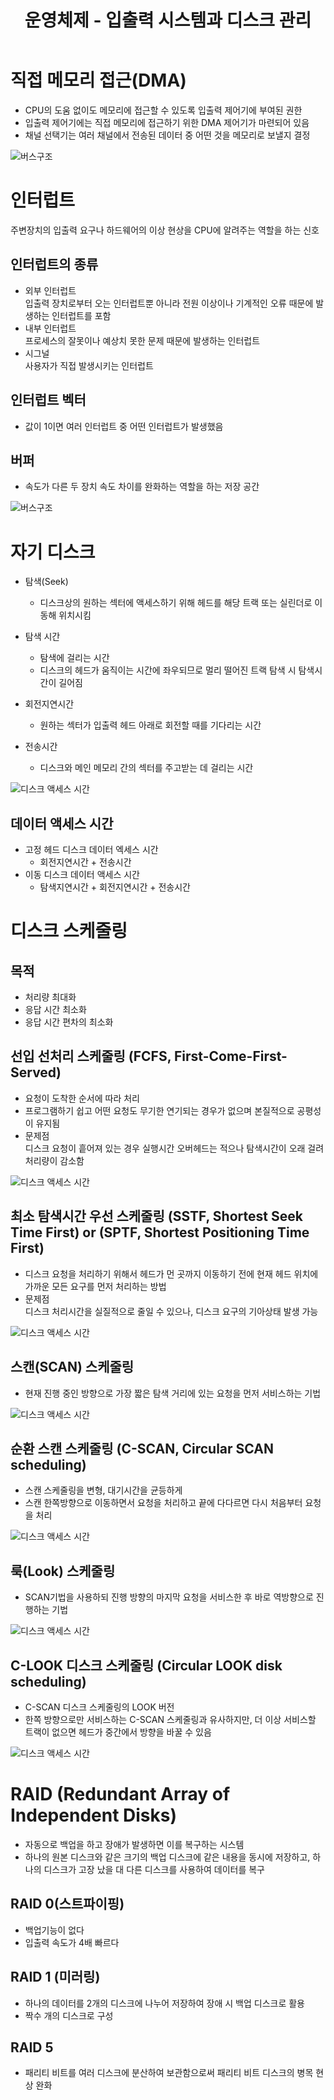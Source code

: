 ﻿---
title: "운영체제 - 입출력 시스템과 디스크 관리"
categories: technical_interview
comments: true
---

# 직접 메모리 접근(DMA)
 - CPU의 도움 없이도 메모리에 접근할 수 있도록 입출력 제어기에 부여된 권한
 - 입출력 제어기에는 직접 메모리에 접근하기 위한 DMA 제어기가 마련되어 있음
 - 채널 선택기는 여러 채널에서 전송된 데이터 중 어떤 것을 메모리로 보낼지 결정

![버스구조](../../../assets/TI_7_1.JPG)

# 인터럽트
 주변장치의 입출력 요구나 하드웨어의 이상 현상을 CPU에 알려주는 역할을 하는 신호

## 인터럽트의 종류
 - 외부 인터럽트  
   입출력 장치로부터 오는 인터럽트뿐 아니라 전원 이상이나 기계적인 오류 때문에 발생하는 인터럽트를 포함
 - 내부 인터럽트  
   프로세스의 잘못이나 예상치 못한 문제 때문에 발생하는 인터럽트
 - 시그널  
   사용자가 직접 발생시키는 인터럽트

## 인터럽트 벡터
 - 값이 1이면 여러 인터럽트 중 어떤 인터럽트가 발생했음

## 버퍼
 - 속도가 다른 두 장치 속도 차이를 완화하는 역할을 하는 저장 공간

![버스구조](../../../assets/TI_7_2.JPG)

# 자기 디스크
 - 탐색(Seek)  
   - 디스크상의 원하는 섹터에 액세스하기 위해 헤드를 해당 트랙 또는 실린더로 이동해 위치시킴

 - 탐색 시간  
   - 탐색에 걸리는 시간
   - 디스크의 헤드가 움직이는 시간에 좌우되므로 멀리 떨어진 트랙 탐색 시 탐색시간이 길어짐

 - 회전지연시간
   - 원하는 섹터가 입출력 헤드 아래로 회전할 때를 기다리는 시간

 - 전송시간
   - 디스크와 메인 메모리 간의 섹터를 주고받는 데 걸리는 시간

![디스크 액세스 시간](../../../assets/TI_7_3.JPG)

## 데이터 액세스 시간
 - 고정 헤드 디스크 데이터 엑세스 시간  
   - 회전지연시간 + 전송시간
 - 이동 디스크 데이터 액세스 시간  
   - 탐색지연시간 + 회전지연시간 + 전송시간


# 디스크 스케줄링
## 목적
 - 처리량 최대화
 - 응답 시간 최소화
 - 응답 시간 편차의 최소화

## 선입 선처리 스케줄링 (FCFS, First-Come-First-Served)
 - 요청이 도착한 순서에 따라 처리
 - 프로그램하기 쉽고 어떤 요청도 무기한 연기되는 경우가 없으며 본질적으로 공평성이 유지됨
 - 문제점  
   디스크 요청이 흩어져 있는 경우 실행시간 오버헤드는 적으나 탐색시간이 오래 걸려 처리량이 감소함

![디스크 액세스 시간](../../../assets/TI_7_4.JPG)

## 최소 탐색시간 우선 스케줄링 (SSTF, Shortest Seek Time First) or (SPTF, Shortest Positioning Time First)
 - 디스크 요청을 처리하기 위해서 헤드가 먼 곳까지 이동하기 전에 현재 헤드 위치에 가까운 모든 요구를 먼저 처리하는 방법
 - 문제점  
   디스크 처리시간을 실질적으로 줄일 수 있으나, 디스크 요구의 기아상태 발생 가능

![디스크 액세스 시간](../../../assets/TI_7_5.JPG)

## 스캔(SCAN) 스케줄링
 - 현재 진행 중인 방향으로 가장 짧은 탐색 거리에 있는 요청을 먼저 서비스하는 기법

![디스크 액세스 시간](../../../assets/TI_7_6.JPG)

## 순환 스캔 스케줄링 (C-SCAN, Circular SCAN scheduling)
 - 스캔 스케줄링을 변형, 대기시간을 균등하게
 - 스캔 한쪽방향으로 이동하면서 요청을 처리하고 끝에 다다르면 다시 처음부터 요청을 처리

![디스크 액세스 시간](../../../assets/TI_7_7.JPG)

## 룩(Look) 스케줄링
 - SCAN기법을 사용하되 진행 방향의 마지막 요청을 서비스한 후 바로 역방향으로 진행하는 기법

![디스크 액세스 시간](../../../assets/TI_7_8.JPG)

## C-LOOK 디스크 스케줄링 (Circular LOOK disk scheduling)
 - C-SCAN 디스크 스케줄링의 LOOK 버전
 - 한쪽 방향으로만 서비스하는 C-SCAN 스케줄링과 유사하지만, 더 이상 서비스할 트랙이 없으면 헤드가 중간에서 방향을 바꿀 수 있음

![디스크 액세스 시간](../../../assets/TI_7_9.JPG)


# RAID (Redundant Array of Independent Disks)
 - 자동으로 백업을 하고 장애가 발생하면 이를 복구하는 시스템
 - 하나의 원본 디스크와 같은 크기의 백업 디스크에 같은 내용을 동시에 저장하고, 하나의 디스크가 고장 났을 대 다른 디스크를 사용하여 데이터를 복구

## RAID 0(스트파이핑)
 - 백업기능이 없다
 - 입출력 속도가 4배 빠르다

## RAID 1 (미러링)
 - 하나의 데이터를 2개의 디스크에 나누어 저장하여 장애 시 백업 디스크로 활용
 - 짝수 개의 디스크로 구성

## RAID 5
 - 패리티 비트를 여러 디스크에 분산하여 보관함으로써 패리티 비트 디스크의 병목 현상 완화





